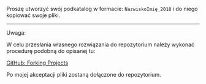 ﻿Proszę utworzyć swój podkatalog w formacie:
``NazwiskoImię_2018``  i do niego kopiować swoje pliki.

--------
Uwaga:

W celu przesłania własnego rozwiązania do repozytorium należy 
wykonać procedurę podobną do opisanej tu:

[GitHub: Forking Projects](https://guides.github.com/activities/forking/)

Po mojej akceptacji pliki zostaną dołączone do repozytorium.
